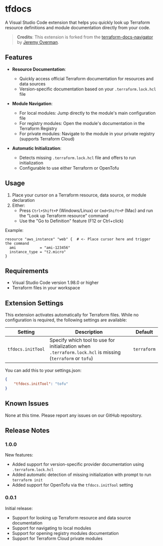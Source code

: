 # tfdocs

A Visual Studio Code extension that helps you quickly look up Terraform resource definitions and module documentation directly from your code.

> **Credits**: This extension is forked from the [terraform-docs-navigator](https://github.com/jeremyoverman/terraform-docs-navigator) by [Jeremy Overman](https://github.com/jeremyoverman).

## Features

- **Resource Documentation**: 
  - Quickly access official Terraform documentation for resources and data sources
  - Version-specific documentation based on your `.terraform.lock.hcl` file

- **Module Navigation**: 
  - For local modules: Jump directly to the module's main configuration file
  - For registry modules: Open the module's documentation in the Terraform Registry
  - For private modules: Navigate to the module in your private registry (supports Terraform Cloud)

- **Automatic Initialization**:
  - Detects missing `.terraform.lock.hcl` file and offers to run initialization
  - Configurable to use either Terraform or OpenTofu

## Usage

1. Place your cursor on a Terraform resource, data source, or module declaration
2. Either:
   - Press `Ctrl+Shift+P` (Windows/Linux) or `Cmd+Shift+P` (Mac) and run the "Look up Terraform resource" command
   - Use the "Go to Definition" feature (F12 or Ctrl+click)

Example:
```hcl
resource "aws_instance" "web" {  # <- Place cursor here and trigger the command
  ami           = "ami-123456"
  instance_type = "t2.micro"
}
```

## Requirements

- Visual Studio Code version 1.98.0 or higher
- Terraform files in your workspace

## Extension Settings

This extension activates automatically for Terraform files. While no configuration is required, the following settings are available:

| Setting | Description | Default |
|---------|-------------|---------|
| `tfdocs.initTool` | Specify which tool to use for initialization when `.terraform.lock.hcl` is missing (`terraform` or `tofu`) | `terraform` |

You can add this to your settings.json:
```json
{
    "tfdocs.initTool": "tofu"
}
```

## Known Issues

None at this time. Please report any issues on our GitHub repository.

## Release Notes

### 1.0.0

New features:
- Added support for version-specific provider documentation using `.terraform.lock.hcl`
- Added automatic detection of missing initialization with prompt to run `terraform init`
- Added support for OpenTofu via the `tfdocs.initTool` setting

### 0.0.1

Initial release:
- Support for looking up Terraform resource and data source documentation
- Support for navigating to local modules
- Support for opening registry modules documentation
- Support for Terraform Cloud private modules


